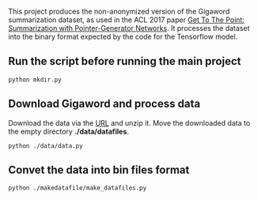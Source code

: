 This project produces the non-anonymized version of the Gigaword summarization dataset, as used in the ACL 2017 paper [Get To The Point: Summarization with Pointer-Generator Networks](https://github.com/abisee/pointer-generator). It processes the dataset into the binary format expected by the code for the Tensorflow model.
## Run the script before running the main project
```
python mkdir.py
```
## Download Gigaword and process data
Download the data via the [URL](https://drive.google.com/open?id=1eNUzf015MhbjOZBpRQOfEqjdPwNz9iiS) and unzip it. Move the downloaded data to the empty directory **./data/datafiles**.
 ```
python ./data/data.py
```
## Convet the data into bin files format
```
python ./makedatafile/make_datafiles.py
```
